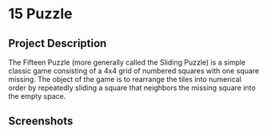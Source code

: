 # 15 Puzzle
## Project Description
The Fifteen Puzzle (more generally called the Sliding Puzzle) is a simple classic game consisting of a 4x4 grid of numbered squares with one square missing. The object of the game is to rearrange the tiles into numerical order by repeatedly sliding a square that neighbors the missing square into the empty space.

## Screenshots

